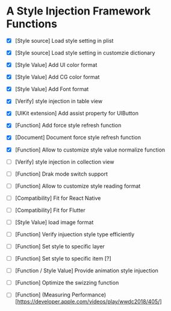 # A Style Injection Framework Functions

- [x] [Style source] Load style setting in plist
- [x] [Style source] Load style setting in customzie dictionary
- [x] [Style Value] Add UI color format
- [x] [Style Value] Add CG color format
- [x] [Style Value] Add Font format
- [x] [Verify] style injection in table view
- [x] [UIKit extension] Add assist property for UIButton 
- [x] [Function] Add force style refresh function
- [x] [Document] Document force style refresh function
- [x] [Function] Allow to customize style value normalize function
- [ ] [Verify] style injection in collection view
- [ ] [Function] Drak mode switch support
- [ ] [Function] Allow to customize style reading format
- [ ] [Compatibility] Fit for React Native
- [ ] [Compatibility] Fit for Flutter
- [ ] [Style Value]  load image format
- [ ] [Function] Verify injuection style type efficiently
- [ ] [Function] Set style to specific layer
- [ ] [Function] Set style to specific item [?]
- [ ] [Function / Style Value] Provide animation style injuection
- [ ] [Function] Optimize the swizzing function
- [ ] [Function] (Measuring Performance)[https://developer.apple.com/videos/play/wwdc2018/405/]


